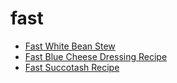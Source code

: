 # fast

 * [Fast White Bean Stew](index/f/fast-white-bean-stew-236946.json)
 * [Fast Blue Cheese Dressing Recipe](index/f/fast-blue-cheese-dressing-recipe.json)
 * [Fast Succotash Recipe](index/f/fast-succotash-recipe.json)
